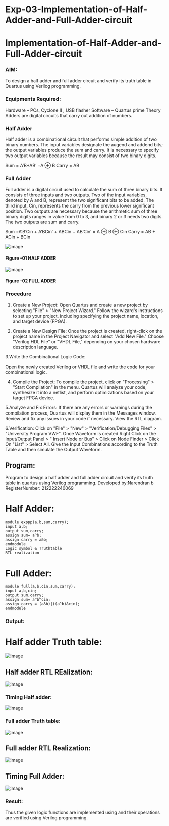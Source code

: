 # Exp-03-Implementation-of-Half-Adder-and-Full-Adder-circuit

# Implementation-of-Half-Adder-and-Full-Adder-circuit
### AIM:
To design a half adder and full adder circuit and verify its truth table in Quartus using Verilog programming.

### Equipments Required:
Hardware – PCs, Cyclone II , USB flasher
Software – Quartus prime
Theory
Adders are digital circuits that carry out addition of numbers.

### Half Adder
Half adder is a combinational circuit that performs simple addition of two binary numbers. The input variables designate the augend and addend bits; the output variables produce the sum and carry. It is necessary to specify two output variables because the result may consist of two binary digits.

Sum = A’B+AB’ =A ⊕ B Carry = AB

### Full Adder
Full adder is a digital circuit used to calculate the sum of three binary bits. It consists of three inputs and two outputs. Two of the input variables, denoted by A and B, represent the two significant bits to be added. The third input, Cin, represents the carry from the previous lower significant position. Two outputs are necessary because the arithmetic sum of three binary digits ranges in value from 0 to 3, and binary 2 or 3 needs two digits. The two outputs are sum and carry.

Sum =A’B’Cin + A’BCin’ + ABCin + AB’Cin’ = A ⊕ B ⊕ Cin Carry = AB + ACin + BCin

 ![image](https://user-images.githubusercontent.com/36288975/163552156-a13e5a56-c638-4110-97d9-8896907c8d25.png)

#### Figure -01 HALF ADDER 


![image](https://user-images.githubusercontent.com/36288975/163552057-b3547877-6d07-45b4-b7e0-bcfebfad9e1d.png)

#### Figure -02 FULL ADDER 

### Procedure
1. Create a New Project:
Open Quartus and create a new project by selecting "File" > "New Project Wizard." Follow the wizard's instructions to set up your project, including specifying the project name, location, and target device (FPGA).

2. Create a New Design File:
Once the project is created, right-click on the project name in the Project Navigator and select "Add New File." Choose "Verilog HDL File" or "VHDL File," depending on your chosen hardware description language.

3.Write the Combinational Logic Code:

Open the newly created Verilog or VHDL file and write the code for your combinational logic.

4. Compile the Project:
To compile the project, click on "Processing" > "Start Compilation" in the menu. Quartus will analyze your code, synthesize it into a netlist, and perform optimizations based on your target FPGA device.

5.Analyze and Fix Errors:
If there are any errors or warnings during the compilation process, Quartus will display them in the Messages window. Review and fix any issues in your code if necessary. View the RTL diagram.

6.Verification:
Click on "File" > "New" > "Verification/Debugging Files" > "University Program VWF". Once Waveform is created Right Click on the Input/Output Panel > " Insert Node or Bus" > Click on Node Finder > Click On "List" > Select All. Give the Input Combinations according to the Truth Table and then simulate the Output Waveform.

## Program:

Program to design a half adder and full adder circuit and verify its truth table in quartus using Verilog programming.
Developed by:Narendran b
RegisterNumber: 212222240069 
# Half Adder:
```
module exppp(a,b,sum,carry);
input a,b;
output sum,carry;
assign sum= a^b;
assign carry = a&b;
endmodule
Logic symbol & Truthtable
RTL realization
```
# Full Adder:
```
module full(a,b,cin,sum,carry);
input a,b,cin;
output sum,carry;
assign sum= a^b^cin;
assign carry = (a&b)|((a^b)&cin);
endmodule
```


### Output:
# Half adder Truth table:
![image](https://github.com/naren2704/Exp-02-Implementation-of-Half-Adder-and-Full-Adder-circuit/assets/118706984/1e669dde-2db2-4707-9c58-7ec27bec157e)

## Half adder  RTL REalization:
![image](https://github.com/naren2704/Exp-02-Implementation-of-Half-Adder-and-Full-Adder-circuit/assets/118706984/b32257c4-914b-47ab-9540-c2f537e0d89d)

### Timing Half adder:
![image](https://github.com/naren2704/Exp-02-Implementation-of-Half-Adder-and-Full-Adder-circuit/assets/118706984/30ad4de9-e14c-451f-bd7f-7f6bf56f3df4)



### Full adder Truth table:
![image](https://github.com/naren2704/Exp-02-Implementation-of-Half-Adder-and-Full-Adder-circuit/assets/118706984/ab1e97a8-2956-4df0-9593-c07d33082d65)
## Full adder RTL Realization:
![image](https://github.com/naren2704/Exp-02-Implementation-of-Half-Adder-and-Full-Adder-circuit/assets/118706984/d94ce77e-d605-41ea-9877-c51738d9ed43)
## Timing Full Adder:


![image](https://github.com/naren2704/Exp-02-Implementation-of-Half-Adder-and-Full-Adder-circuit/assets/118706984/efb10124-4dd5-46ee-bc62-1ec465ea791e)




### Result:
Thus the given logic functions are implemented using and their operations are verified using Verilog programming.
